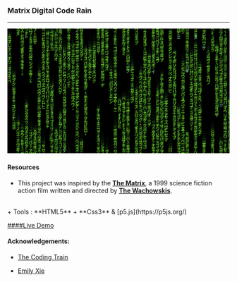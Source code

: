 
### Matrix Digital Code Rain
-----

![Matrix Digital Rain](matrix-rain.png)

#### Resources

+ This project was inspired by the [**The Matrix**](https://en.wikipedia.org/wiki/The_Matrix), a 1999 science fiction action film written and directed by [**The Wachowskis**](https://en.wikipedia.org/wiki/The_Wachowskis).
<br/>
+ Tools : **HTML5** + **Css3** & [p5.js](https://p5js.org/)

[####Live Demo](https://matrixdigitalrain.netlify)


#### Acknowledgements:
+ [The Coding Train](https://www.youtube.com/channel/UCvjgXvBlbQiydffZU7m1_aw)

+ [Emily Xie](https://xie-emily.com)
